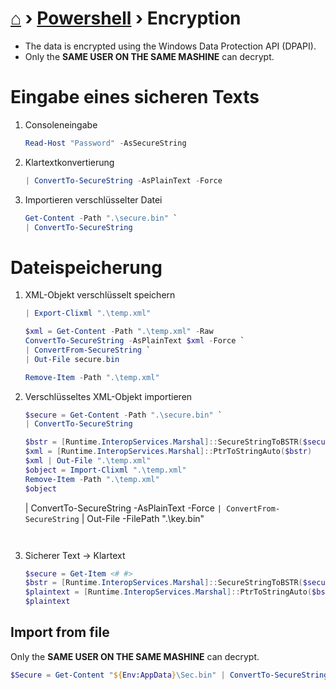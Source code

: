 # [⌂](../README.md) › [Powershell](../README.md#powershell) › Encryption

- The data is encrypted using the Windows Data Protection API (DPAPI).
- Only the **SAME USER ON THE SAME MASHINE** can decrypt.

# Eingabe eines sicheren Texts
1. Consoleneingabe
    ```powershell
    Read-Host "Password" -AsSecureString
    ```
1. Klartextkonvertierung
	```powershell
	| ConvertTo-SecureString -AsPlainText -Force
	```
1. Importieren verschlüsselter Datei
	```powershell
    Get-Content -Path ".\secure.bin" `
    | ConvertTo-SecureString
    ```

# Dateispeicherung
1. XML-Objekt verschlüsselt speichern
    ```powershell
    | Export-Clixml ".\temp.xml"

    $xml = Get-Content -Path ".\temp.xml" -Raw
    ConvertTo-SecureString -AsPlainText $xml -Force `
    | ConvertFrom-SecureString `
    | Out-File secure.bin

    Remove-Item -Path ".\temp.xml"
    ```
1. Verschlüsseltes XML-Objekt importieren
    ```powershell
    $secure = Get-Content -Path ".\secure.bin" `
    | ConvertTo-SecureString

    $bstr = [Runtime.InteropServices.Marshal]::SecureStringToBSTR($secure)
	$xml = [Runtime.InteropServices.Marshal]::PtrToStringAuto($bstr)
    $xml | Out-File ".\temp.xml"
    $object = Import-Clixml ".\temp.xml"
    Remove-Item -Path ".\temp.xml"
    $object
    ```





	| ConvertTo-SecureString -AsPlainText -Force `
	| ConvertFrom-SecureString `
	| Out-File -FilePath ".\key.bin"
	```


1. Sicherer Text -> Klartext
    ```powershell
    $secure = Get-Item <# #>
	$bstr = [Runtime.InteropServices.Marshal]::SecureStringToBSTR($secure)
	$plaintext = [Runtime.InteropServices.Marshal]::PtrToStringAuto($bstr)
	$plaintext
    ```



## Import from file
Only the <b>SAME USER ON THE SAME MASHINE</b> can decrypt.
```powershell
$Secure = Get-Content "${Env:AppData}\Sec.bin" | ConvertTo-SecureString
```